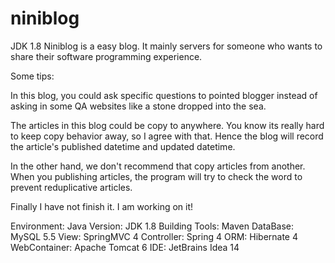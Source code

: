 # niniblog
JDK 1.8
Niniblog is a easy blog. It mainly servers for someone who wants to
share their software programming experience.

Some tips:

In this blog, you could ask specific questions to pointed blogger instead
of asking in some QA websites like a stone dropped into the sea.

The articles in this blog could be copy to anywhere. You know its really
hard to keep copy behavior away, so I agree with that. Hence the blog will
record the article's published datetime and updated datetime.

In the other hand, we don't recommend that copy articles from another.
When you publishing articles, the program will try to check the word to
prevent reduplicative articles.

Finally I have not finish it. I am working on it!

Environment:
Java Version: JDK 1.8
Building Tools: Maven
DataBase: MySQL 5.5
View: SpringMVC 4
Controller: Spring 4
ORM: Hibernate 4
WebContainer: Apache Tomcat 6
IDE: JetBrains Idea 14

